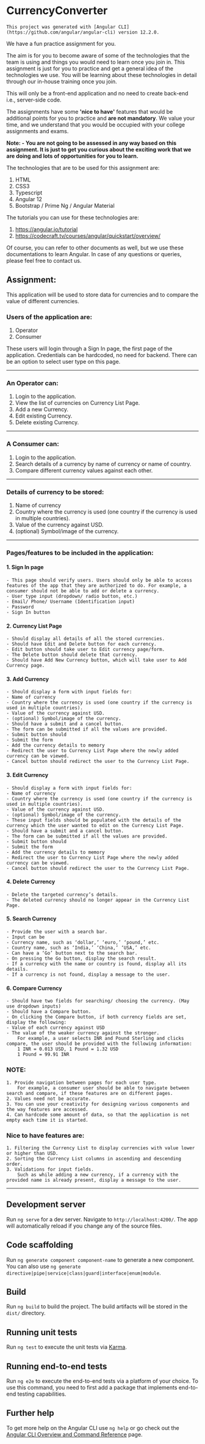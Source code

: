 # CurrencyConverter
  `This project was generated with [Angular CLI](https://github.com/angular/angular-cli) version 12.2.0.`

We have a fun practice assignment for you. 

The aim is for you to become aware of some of the technologies that the team is using and things you would need to learn once you join in. This assignment is just for you to practice and get a general idea of the technologies we use. You will be learning about these technologies in detail through our in-house training once you join. 

This will only be a front-end application and no need to create back-end i.e., server-side code. 

The assignments have some **'nice to have'** features that would be additional points for you to practice and **are not mandatory**. We value your time, and we understand that you would be occupied with your college assignments and exams. 

**Note: - You are not going to be assessed in any way based on this assignment. It is just to get you curious about the exciting work that we are doing and lots of opportunities for you to learn.**

The technologies that are to be used for this assignment are: 

1. HTML 
2. CSS3 
3. Typescript 
4. Angular 12 
5. Bootstrap / Prime Ng / Angular Material 

The tutorials you can use for these technologies are:  

1. https://angular.io/tutorial  
2. https://codecraft.tv/courses/angular/quickstart/overview/ 

Of course, you can refer to other documents as well, but we use these documentations to learn Angular. 
In case of any questions or queries, please feel free to contact us. 

## Assignment:

This application will be used to store data for currencies and to compare the value of different currencies. 

### Users of the application are:
  1. Operator 
  2. Consumer 

These users will login through a Sign In page, the first page of the application. Credentials can be hardcoded, no need for backend. There can be an option to select user type on this page.  
***
### An Operator can:

  1. Login to the application. 
  2. View the list of currencies on Currency List Page.  
  3. Add a new Currency. 
  4. Edit existing Currency. 
  5. Delete existing Currency. 
***
### A Consumer can:

  1. Login to the application. 
  2. Search details of a currency by name of currency or name of country. 
  3. Compare different currency values against each other. 
***
### Details of currency to be stored:

  1. Name of currency 
  2. Country where the currency is used (one country if the currency is used in multiple countries). 
  3. Value of the currency against USD.  
  4. (optional) Symbol/image of the currency. 
***
### Pages/features to be included in the application: 

  #### 1. Sign In page 

    - This page should verify users. Users should only be able to access features of the app that they are authorized to do. For example, a consumer should not be able to add or delete a currency. 
    - User type input (dropdown/ radio button, etc.) 
    - Email/ Phone/ Username (Identification input) 
    - Password 
    - Sign In button 

  #### 2. Currency List Page 

    - Should display all details of all the stored currencies.  
    - Should have Edit and Delete button for each currency. 
    - Edit button should take user to Edit currency page/form. 
    - The Delete button should delete that currency. 
    - Should have Add New Currency button, which will take user to Add Currency page. 

  #### 3. Add Currency 

    - Should display a form with input fields for: 
    - Name of currency 
    - Country where the currency is used (one country if the currency is used in multiple countries). 
    - Value of the currency against USD.  
    - (optional) Symbol/image of the currency. 
    - Should have a submit and a cancel button. 
    - The form can be submitted if all the values are provided.  
    - Submit button should  
    - Submit the form 
    - Add the currency details to memory 
    - Redirect the user to Currency List Page where the newly added currency can be viewed.   
    - Cancel button should redirect the user to the Currency List Page. 

  #### 3. Edit Currency 

    - Should display a form with input fields for: 
    - Name of currency 
    - Country where the currency is used (one country if the currency is used in multiple countries). 
    - Value of the currency against USD.  
    - (optional) Symbol/image of the currency. 
    - These input fields should be populated with the details of the currency which the user wanted to edit on the Currency List Page. 
    - Should have a submit and a cancel button. 
    - The form can be submitted if all the values are provided.  
    - Submit button should  
    - Submit the form 
    - Add the currency details to memory 
    - Redirect the user to Currency List Page where the newly added currency can be viewed.   
    - Cancel button should redirect the user to the Currency List Page. 

  #### 4. Delete Currency 

    - Delete the targeted currency’s details. 
    - The deleted currency should no longer appear in the Currency List Page.  

  #### 5. Search Currency 

    - Provide the user with a search bar. 
    - Input can be  
    - Currency name, such as ‘dollar,’ ‘euro,’ ‘pound,’ etc. 
    - Country name, such as ‘India,’ ‘China,’ ‘USA,’ etc.  
    - Can have a ‘Go’ button next to the search bar. 
    - On pressing the Go button, display the search result. 
    - If a currency with the name or country is found, display all its details. 
    - If a currency is not found, display a message to the user.  

  #### 6. Compare Currency 

    - Should have two fields for searching/ choosing the currency. (May use dropdown inputs) 
    - Should have a Compare button. 
    - On clicking the Compare button, if both currency fields are set, display the following: 
    - Value of each currency against USD 
    - The value of the weaker currency against the stronger. 
        For example, a user selects INR and Pound Sterling and clicks compare, the user should be provided with the following information: 
        1 INR = 0.013 USD, 1 Pound = 1.32 USD 
        1 Pound = 99.91 INR 

  ### NOTE:  

    1. Provide navigation between pages for each user type. 
        For example, a consumer user should be able to navigate between search and compare, if these features are on different pages.  
    2. Values need not be accurate.  
    3. You can use your creativity for designing various components and the way features are accessed.  
    4. Can hardcode some amount of data, so that the application is not empty each time it is started. 
  
  ### Nice to have features are:  
    1. Filtering the Currency List to display currencies with value lower or higher than USD. 
    2. Sorting the Currency List columns in ascending and descending order.  
    3. Validations for input fields. 
        Such as while adding a new currency, if a currency with the provided name is already present, display a message to the user.  
***
## Development server

Run `ng serve` for a dev server. Navigate to `http://localhost:4200/`. The app will automatically reload if you change any of the source files.

## Code scaffolding

Run `ng generate component component-name` to generate a new component. You can also use `ng generate directive|pipe|service|class|guard|interface|enum|module`.

## Build

Run `ng build` to build the project. The build artifacts will be stored in the `dist/` directory.

## Running unit tests

Run `ng test` to execute the unit tests via [Karma](https://karma-runner.github.io).

## Running end-to-end tests

Run `ng e2e` to execute the end-to-end tests via a platform of your choice. To use this command, you need to first add a package that implements end-to-end testing capabilities.

## Further help

To get more help on the Angular CLI use `ng help` or go check out the [Angular CLI Overview and Command Reference](https://angular.io/cli) page.
